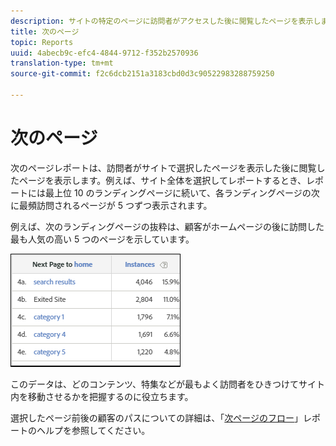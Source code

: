 ```yaml
---
description: サイトの特定のページに訪問者がアクセスした後に閲覧したページを表示します。
title: 次のページ
topic: Reports
uuid: 4abecb9c-efc4-4844-9712-f352b2570936
translation-type: tm+mt
source-git-commit: f2c6dcb2151a3183cbd0d3c90522983288759250

---
```



# 次のページ

次のページレポートは、訪問者がサイトで選択したページを表示した後に閲覧したページを表示します。例えば、サイト全体を選択してレポートするとき、レポートには最上位 10 のランディングページに続いて、各ランディングページの次に最頻訪問されるページが 5 つずつ表示されます。

例えば、次のランディングページの抜粋は、顧客がホームページの後に訪問した最も人気の高い 5 つのページを示しています。

![](assets/nextpage.png)

このデータは、どのコンテンツ、特集などが最もよく訪問者をひきつけてサイト内を移動させるかを把握するのに役立ちます。

選択したページ前後の顧客のパスについての詳細は、「[次ページのフロー](https://docs.adobe.com/content/help/ja-JP/analytics/components/variables/dimensions-reports/reports-next-page-flow.html)」レポートのヘルプを参照してください。

